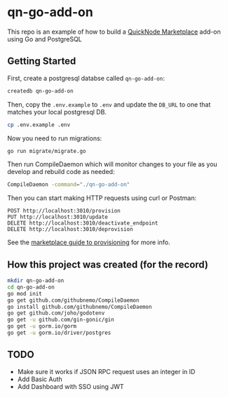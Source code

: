 # qn-go-add-on

This repo is an example of how to build a [QuickNode Marketplace](https://quicknode.com/marketplace) add-on using Go and PostgreSQL


## Getting Started


First, create a postgresql databse called `qn-go-add-on`:

```bash
createdb qn-go-add-on
```

Then, copy the `.env.example` to `.env` and update the `DB_URL` to one that matches your local postgresql DB.

```bash
cp .env.example .env
```

Now you need to run migrations:

```bash
go run migrate/migrate.go
```

Then run CompileDaemon which will monitor changes to your file as you develop and rebuild code as needed:

```bash
CompileDaemon -command="./qn-go-add-on"
```

Then you can start making HTTP requests using curl or Postman:

```
POST http://localhost:3010/provision
PUT http://localhost:3010/update
DELETE http://localhost:3010/deactivate_endpoint
DELETE http://localhost:3010/deprovision
```

See the [marketplace guide to provisioning](https://www.quicknode.com/guides/marketplace/how-provisioning-works-for-marketplace-partners) for more info.

## How this project was created (for the record)

```bash
mkdir qn-go-add-on
cd qn-go-add-on
go mod init
go get github.com/githubnemo/CompileDaemon
go install github.com/githubnemo/CompileDaemon
go get github.com/joho/godotenv
go get -u github.com/gin-gonic/gin
go get -u gorm.io/gorm
go get -u gorm.io/driver/postgres
```


## TODO

- Make sure it works if JSON RPC request uses an integer in ID
- Add Basic Auth
- Add Dashboard with SSO using JWT
